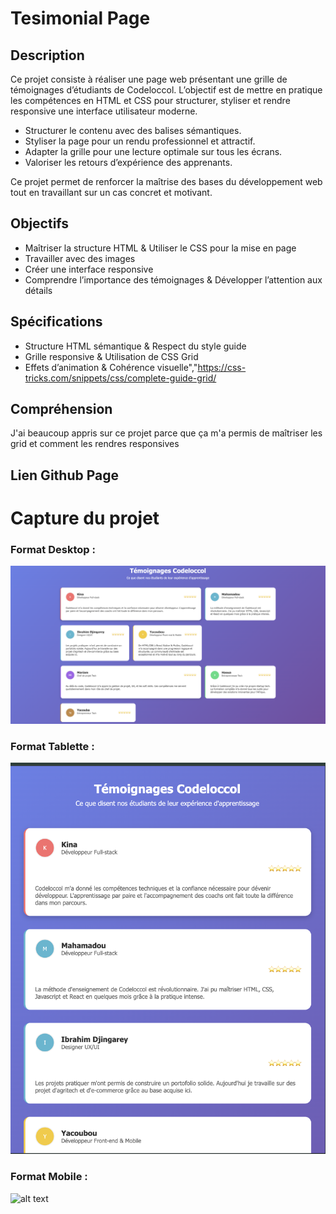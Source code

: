 # Tesimonial Page

## Description 

Ce projet consiste à réaliser une page web présentant une grille de témoignages d’étudiants de Codeloccol. L’objectif est de mettre en pratique les compétences en HTML et CSS pour structurer, styliser et rendre responsive une interface utilisateur moderne.

* Structurer le contenu avec des balises sémantiques.
* Styliser la page pour un rendu professionnel et attractif.
* Adapter la grille pour une lecture optimale sur tous les écrans.
* Valoriser les retours d’expérience des apprenants.

Ce projet permet de renforcer la maîtrise des bases du développement web tout en travaillant sur un cas concret et motivant.


## Objectifs

* Maîtriser la structure HTML & Utiliser le CSS pour la mise en page
* Travailler avec des images
* Créer une interface responsive 
* Comprendre l’importance des témoignages & Développer l’attention aux détails 

## Spécifications

* Structure HTML sémantique & Respect du style guide
* Grille responsive & Utilisation de CSS Grid
* Effets d’animation & Cohérence visuelle","https://css-tricks.com/snippets/css/complete-guide-grid/


## Compréhension 

J'ai beaucoup appris sur ce projet parce que ça m'a permis de maîtriser les grid et comment les rendres responsives


## Lien Github Page

# Capture du projet 

### Format Desktop :

![alt text](<Capture d’écran 2025-10-21 à 04.43.55.png>)

### Format Tablette : 

![alt text](<Capture d’écran 2025-10-21 à 04.45.24.png>)

### Format Mobile :

![alt text](<Capture d’écran 2025-10-21 à 04.47.42.png>)